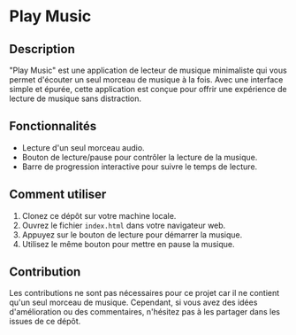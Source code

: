 # Play Music

## Description
"Play Music" est une application de lecteur de musique minimaliste qui vous permet d'écouter un seul morceau de musique à la fois. Avec une interface simple et épurée, cette application est conçue pour offrir une expérience de lecture de musique sans distraction.

## Fonctionnalités

- Lecture d'un seul morceau audio.
- Bouton de lecture/pause pour contrôler la lecture de la musique.
- Barre de progression interactive pour suivre le temps de lecture.

## Comment utiliser

1. Clonez ce dépôt sur votre machine locale.
2. Ouvrez le fichier `index.html` dans votre navigateur web.
3. Appuyez sur le bouton de lecture pour démarrer la musique.
4. Utilisez le même bouton pour mettre en pause la musique.


## Contribution

Les contributions ne sont pas nécessaires pour ce projet car il ne contient qu'un seul morceau de musique. Cependant, si vous avez des idées d'amélioration ou des commentaires, n'hésitez pas à les partager dans les issues de ce dépôt.


